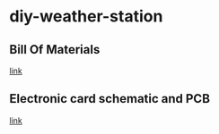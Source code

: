 # diy-weather-station

## Bill Of Materials

[link](bom.md)

## Electronic card schematic and PCB

[link](kicad/kicad.md)
